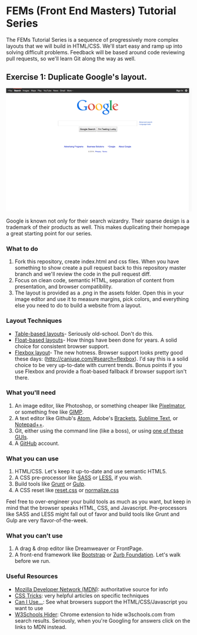 # FEMs (Front End Masters) Tutorial Series 

The FEMs Tutorial Series is a sequence of progressively more complex layouts that we will build in HTML/CSS. We'll start easy and ramp up into solving difficult problems. Feedback will be based around code reviewing pull requests, so we'll learn Git along the way as well.

## Exercise 1: Duplicate Google's layout.

![Google Home Page](./assets/google-homepage.png "Google Home Page")

Google is known not only for their search wizardry. Their sparse design is a trademark of their products as well. This makes duplicating their homepage a great starting point for our series.

### What to do

1. Fork this repository, create index.html and css files. When you have something to show create a pull request back to this repository master branch and we'll review the code in the pull request diff.
2. Focus on clean code, semantic HTML, separation of content from presentation, and browser compatibility. 
3. The layout is provided as a .png in the assets folder. Open this in your image editor and use it to measure margins, pick colors, and everything else you need to do to build a website from a layout.

### Layout Techniques

- [Table-based layouts](http://www.ironspider.ca/webdesign102/tables4layout2.htm)- Seriously old-school. Don't do this.
- [Float-based layouts](http://alistapart.com/article/css-floats-101)- How things have been done for years. A solid choice for consistent browser support.
- [Flexbox layout](https://css-tricks.com/snippets/css/a-guide-to-flexbox/)- The new hotness. Browser support looks pretty good these days: (http://caniuse.com/#search=flexbox). I'd say this is a solid choice to be very up-to-date with current trends. Bonus points if you use Flexbox and provide a float-based fallback if browser support isn't there.

### What you'll need

1. An image editor, like Photoshop, or something cheaper like [Pixelmator](http://www.pixelmator.com/ "Pixelmator"), or something free like [GIMP](http://gimp.org "GNU Image Manipulation Program").
2. A text editor like Github's [Atom](https://atom.io/), Adobe's [Brackets](http://brackets.io/), [Sublime Text](http://www.sublimetext.com/), or [Notepad++](http://notepad-plus-plus.org/).
3. Git, either using the command line (like a boss), or using [one of these GUIs](http://git-scm.com/downloads/guis).
4. A [GitHub](https://github.com/join) account.

### What you can use

1. HTML/CSS. Let's keep it up-to-date and use semantic HTML5.
2. A CSS pre-processor like [SASS](http://sass-lang.com/) or [LESS](http://lesscss.org/), if you wish.
3. Build tools like [Grunt](http://gruntjs.com/) or [Gulp](http://gulpjs.com/).
4. A CSS reset like [reset.css](http://meyerweb.com/eric/tools/css/reset/) or [normalize.css](http://necolas.github.io/normalize.css/)

Feel free to over-engineer your build tools as much as you want, but keep in mind that the browser speaks HTML, CSS, and Javascript. Pre-processors like SASS and LESS might fall out of favor and build tools like Grunt and Gulp are very flavor-of-the-week.

### What you can't use

1. A drag & drop editor like Dreamweaver or FrontPage. 
2. A front-end framework like [Bootstrap](http://getbootstrap.com/) or [Zurb Foundation](http://foundation.zurb.com/). Let's walk before we run.

### Useful Resources

- [Mozilla Developer Network (MDN)](https://developer.mozilla.org): authoritative source for info
- [CSS Tricks](https://css-tricks.com/): very helpful articles on specific techniques
- [Can I Use...](http://caniuse.com/): See what browsers support the HTML/CSS/Javascript you want to use
- [W3Schools Hider](https://chrome.google.com/webstore/detail/w3schools-hider/igiahejkpbnbnekdaefddmdceocmjpll?hl=en-US): Chrome extension to hide w3schools.com from search results. Seriously, when you're Googling for answers click on the links to MDN instead.
